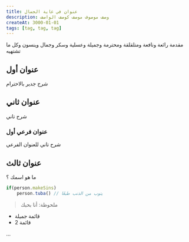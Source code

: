 ```yaml
---
title: عنوان في غاية الجمال
description: وصف موصوف موصف كوصف الواصف
createAt: 3000-01-01
tags: [tag, tag, tag]
---
```


مقدمة رائعة ونافعة ومتلقلقة ومحترمة وجميلة وعسلية وسكر وجمال وينسون وكل ما تشتهيه

## عنوان أول  

شرح جدير بالاحترام

## عنوان ثاني  

شرح تاني

### عنوان فرعي أول 

شرح تاني للعنوان الفرعي   

## عنوان ثالث 

ما هو اسمك ؟  

```javascript
if(person.makeSins)
    person.tuba() // يتوب من الذنب طبعًا 
```

> ملحوظة: أنا بحبك  

- قائمة جميلة 
- قائمة 2

...